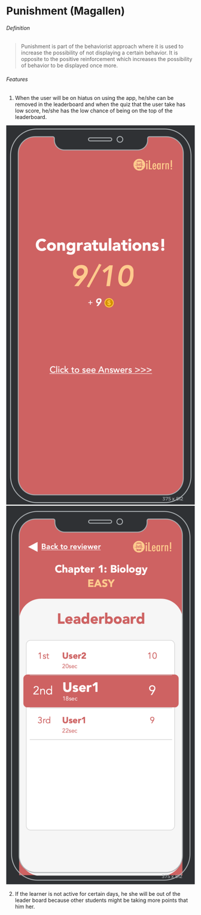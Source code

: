 # Punishment (Magallen)


###### Definition
> Punishment is part of the behaviorist approach where it is used to increase the
possibility of not displaying a certain behavior. It is opposite to the positive
reinforcement which increases the possibility of behavior to be displayed once more.

###### Features
1. When the user will be on hiatus on using the app, he/she can be removed in the
leaderboard and when the quiz that the user take has low score, he/she has the low
chance of being on the top of the leaderboard.

![image info](../Images/score.png)
![image info](../Images/leaderboard.png)

2.	If the learner is not active for certain days, he she will be out of the leader board
because other students might be taking more points that him her.

